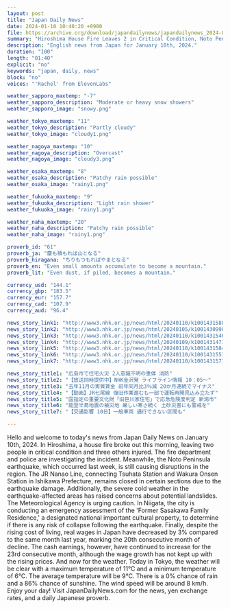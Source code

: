 ```yaml
---
layout: post
title: "Japan Daily News"
date: 2024-01-10 10:40:20 +0900
file: https://archive.org/download/japandailynews/japandailynews_2024-01-10.mp3
summary: "Hiroshima House Fire Leaves 2 in Critical Condition, Noto Peninsula Earthquake Continues to Disrupt Daily Life, & more…"
description: "English news from Japan for January 10th, 2024."
duration: "100"
length: "01:40"
explicit: "no"
keywords: "japan, daily, news"
block: "no"
voices: "'Rachel' from ElevenLabs"

weather_sapporo_maxtemp: "-7"
weather_sapporo_description: "Moderate or heavy snow showers"
weather_sapporo_image: "snowy.png"

weather_tokyo_maxtemp: "11"
weather_tokyo_description: "Partly cloudy"
weather_tokyo_image: "cloudy1.png"

weather_nagoya_maxtemp: "10"
weather_nagoya_description: "Overcast"
weather_nagoya_image: "cloudy3.png"

weather_osaka_maxtemp: "8"
weather_osaka_description: "Patchy rain possible"
weather_osaka_image: "rainy1.png"

weather_fukuoka_maxtemp: "9"
weather_fukuoka_description: "Light rain shower"
weather_fukuoka_image: "rainy1.png"

weather_naha_maxtemp: "20"
weather_naha_description: "Patchy rain possible"
weather_naha_image: "rainy1.png"

proverb_id: "61"
proverb_ja: "塵も積もれば山となる"
proverb_hiragana: "ちりもつもればやまとなる"
proverb_en: "Even small amounts accumulate to become a mountain."
proverb_lit: "Even dust, if piled, becomes a mountain."

currency_usd: "144.1"
currency_gbp: "183.5"
currency_eur: "157.7"
currency_cad: "107.9"
currency_aud: "96.4"

news_story_link1: "http://www3.nhk.or.jp/news/html/20240110/k10014315881000.html"
news_story_link2: "http://www3.nhk.or.jp/news/html/20240105/k10014309981000.html"
news_story_link3: "http://www3.nhk.or.jp/news/html/20240110/k10014315461000.html"
news_story_link4: "http://www3.nhk.or.jp/news/html/20240109/k10014314711000.html"
news_story_link5: "http://www3.nhk.or.jp/news/html/20240110/k10014315841000.html"
news_story_link6: "http://www3.nhk.or.jp/news/html/20240110/k10014315511000.html"
news_story_link7: "http://www3.nhk.or.jp/news/html/20240110/k10014315711000.html"

news_story_title1: "広島市で住宅火災 2人意識不明の重体 消防"
news_story_title2: "【放送同時提供中】NHK金沢発 ライフライン情報 10：05～"
news_story_title3: "去年11月の実質賃金 前年同月比3％減 20か月連続でマイナス"
news_story_title4: "【動画】JR七尾線 復旧作業進むも一部で運転再開見込み立たず"
news_story_title5: "国指定の重要文化財「旧笹川家住宅」で応急危険度判定 新潟市"
news_story_title6: "能登半島地震の被災地 厳しい寒さ続く 土砂災害にも警戒を"
news_story_title7: "【交通影響 10日】一般車両 通行できない区間も"

---
```


Hello and welcome to today's news from Japan Daily News on January 10th, 2024. In Hiroshima, a house fire broke out this morning, leaving two people in critical condition and three others injured. The fire department and police are investigating the incident. Meanwhile, the Noto Peninsula earthquake, which occurred last week, is still causing disruptions in the region. The JR Nanao Line, connecting Tsuhata Station and Wakura Onsen Station in Ishikawa Prefecture, remains closed in certain sections due to the earthquake damage. Additionally, the severe cold weather in the earthquake-affected areas has raised concerns about potential landslides. The Meteorological Agency is urging caution. In Niigata, the city is conducting an emergency assessment of the 'Former Sasakawa Family Residence,' a designated national important cultural property, to determine if there is any risk of collapse following the earthquake. Finally, despite the rising cost of living, real wages in Japan have decreased by 3% compared to the same month last year, marking the 20th consecutive month of decline. The cash earnings, however, have continued to increase for the 23rd consecutive month, although the wage growth has not kept up with the rising prices. And now for the weather. Today in Tokyo, the weather will be clear with a maximum temperature of 11°C and a minimum temperature of 6°C. The average temperature will be 9°C. There is a 0% chance of rain and a 86% chance of sunshine. The wind speed will be around 8 km/h. Enjoy your day!  Visit JapanDailyNews.com for the news, yen exchange rates, and a daily Japanese proverb.

